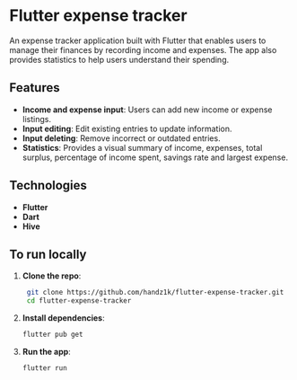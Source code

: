 # Flutter expense tracker

An expense tracker application built with Flutter that enables users to manage their finances by recording income and expenses. The app also provides statistics to help users understand their spending.

## Features

- **Income and expense input**: Users can add new income or expense listings.
- **Input editing**: Edit existing entries to update information.
- **Input deleting**: Remove incorrect or outdated entries.
- **Statistics**: Provides a visual summary of income, expenses, total surplus, percentage of income spent, savings rate and largest expense.

## Technologies

- **Flutter**
- **Dart**
- **Hive**

## To run locally

1. **Clone the repo**:

   ```bash
    git clone https://github.com/handz1k/flutter-expense-tracker.git
    cd flutter-expense-tracker
   ```

2. **Install dependencies**:

   ```bash
   flutter pub get
   ```

3. **Run the app**:

   ```bash
   flutter run
   ```
